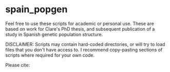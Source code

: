 # spain_popgen

Feel free to use these scripts for academic or personal use.  These are based on work for Clare's PhD thesis, and subsequent publication of a study in Spanish genetic population structure. 

DISCLAIMER: Scripts may contain hard-coded directories, or will try to load files that you don't have access to. I recommend copy-pasting sections of scripts where required for your own code.

Please cite:

